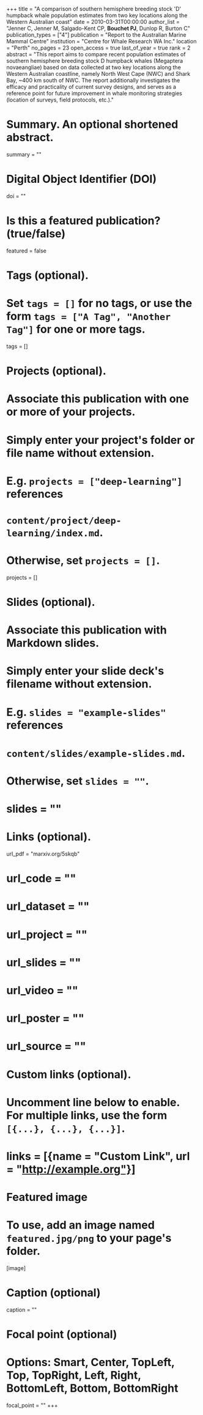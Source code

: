 +++
title = "A comparison of southern hemisphere breeding stock 'D' humpback whale population estimates from two key locations along the Western Australian coast"
date = 2010-03-31T00:00:00
author_list = "Jenner C, Jenner M, Salgado-Kent CP, <strong>Bouchet PJ</strong>, Dunlop R, Burton C"
publication_types = ["4"]
publication = "Report to the Australian Marine Mammal Centre"
institution = "Centre for Whale Research WA Inc."
location = "Perth"
no_pages = 23
open_access = true
last_of_year = true
rank = 2
abstract = "This report aims to compare recent population estimates of southern hemisphere breeding stock D humpback whales (Megaptera novaeangliae) based on data collected at two key locations along the Western Australian coastline, namely North West Cape (NWC) and Shark Bay, ~400 km south of NWC. The report additionally investigates the efficacy and practicality of current survey designs, and serves as a reference point for future improvement in whale monitoring strategies (location of surveys, field protocols, etc.)."

# Summary. An optional shortened abstract.
summary = ""

# Digital Object Identifier (DOI)
doi = ""

# Is this a featured publication? (true/false)
featured = false

# Tags (optional).
#   Set `tags = []` for no tags, or use the form `tags = ["A Tag", "Another Tag"]` for one or more tags.
tags = []

# Projects (optional).
#   Associate this publication with one or more of your projects.
#   Simply enter your project's folder or file name without extension.
#   E.g. `projects = ["deep-learning"]` references
#   `content/project/deep-learning/index.md`.
#   Otherwise, set `projects = []`.
projects = []

# Slides (optional).
#   Associate this publication with Markdown slides.
#   Simply enter your slide deck's filename without extension.
#   E.g. `slides = "example-slides"` references
#   `content/slides/example-slides.md`.
#   Otherwise, set `slides = ""`.
# slides = ""

# Links (optional).
url_pdf = "marxiv.org/5skqb"
# url_code = ""
# url_dataset = ""
# url_project = ""
# url_slides = ""
# url_video = ""
# url_poster = ""
# url_source = ""

# Custom links (optional).
#   Uncomment line below to enable. For multiple links, use the form `[{...}, {...}, {...}]`.
# links = [{name = "Custom Link", url = "http://example.org"}]

# Featured image
# To use, add an image named `featured.jpg/png` to your page's folder.
[image]
  # Caption (optional)
  caption = ""

  # Focal point (optional)
  # Options: Smart, Center, TopLeft, Top, TopRight, Left, Right, BottomLeft, Bottom, BottomRight
  focal_point = ""
+++
